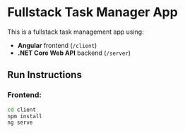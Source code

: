 # Fullstack Task Manager App

This is a fullstack task management app using:

- **Angular** frontend (`/client`)
- **.NET Core Web API** backend (`/server`)

## Run Instructions

### Frontend:
```bash
cd client
npm install
ng serve

